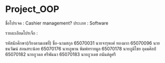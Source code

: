 # Project_OOP

ชื่อโปรเจค : Cashier management?
ประเภท : Software 

รายละเอียดโปรเจ็ก :

รหัสนักศึกษา(เรียงตามเลขที่) ชื่อ-นามสกุล
65070031 นายจารุพงศ์ ทองมาก
65070096 นายธนวัฒน์ สอนสระน้อย
65070176 นายภูพาน พิมพ์ทรายมูล
65070178 นายภูมิไชย อุดมศิลป์
65070182 นายภูวดล  ศรีพันนา
65070183 นายภูวเดช อนันต์คูศรี
